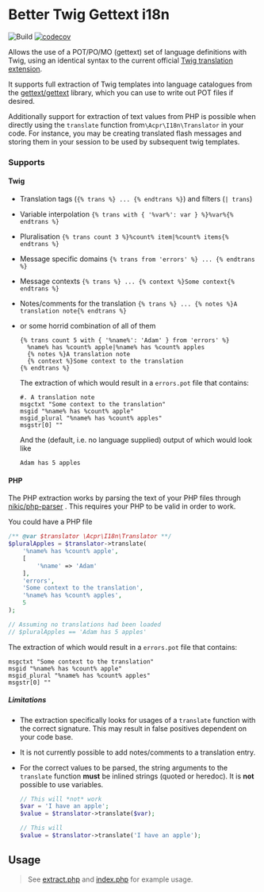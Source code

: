 Better Twig Gettext i18n
======

![Build](https://github.com/cooperaj/better-twig-i18n/workflows/Build/badge.svg)
[![codecov](https://codecov.io/gh/cooperaj/better-twig-i18n/branch/master/graph/badge.svg)](https://codecov.io/gh/cooperaj/better-twig-i18n)



Allows the use of a POT/PO/MO (gettext) set of language definitions with Twig, using an identical syntax to the current
official [Twig translation extension](https://github.com/symfony/twig-bridge).

It supports full extraction of Twig templates into language catalogues from the 
[gettext/gettext](https://github.com/php-gettext/Gettext) library, which you can use to write out POT files if desired.

Additionally support for extraction of text values from PHP is possible when directly using the `translate` function 
from`\Acpr\I18n\Translator` in your code. For instance, you may be creating translated flash messages and storing them 
in your session to be used by subsequent twig templates.
 
### Supports
#### Twig
 * Translation tags (`{% trans %} ... {% endtrans %}`) and filters (`| trans`)
 * Variable interpolation `{% trans with { '%var%': var } %}%var%{% endtrans %}`
 * Pluralisation `{% trans count 3 %}%count% item|%count% items{% endtrans %}`
 * Message specific domains `{% trans from 'errors' %} ... {% endtrans %}`
 * Message contexts `{% trans %} ... {% context %}Some context{% endtrans %}`
 * Notes/comments for the translation `{% trans %} ... {% notes %}A translation note{% endtrans %}`
 
 
 * or some horrid combination of all of them
   ```twig
   {% trans count 5 with { '%name%': 'Adam' } from 'errors' %} 
     %name% has %count% apple|%name% has %count% apples
     {% notes %}A translation note
     {% context %}Some context to the translation
   {% endtrans %}
   ```
   
   The extraction of which would result in a `errors.pot` file that contains:
   ```
   #. A translation note
   msgctxt "Some context to the translation"
   msgid "%name% has %count% apple"
   msgid_plural "%name% has %count% apples"
   msgstr[0] ""
   ```
   
   And the (default, i.e. no language supplied) output of which would look like
   ```
   Adam has 5 apples
   ```
 
#### PHP
The PHP extraction works by parsing the text of your PHP files through [nikic/php-parser](https://github.com/nikic/PHP-Parser)
. This requires your PHP to be valid in order to work.

You could have a PHP file
```php
/** @var $translator \Acpr\I18n\Translator **/
$pluralApples = $translator->translate(
    '%name% has %count% apple',
    [
        '%name' => 'Adam'
    ],
    'errors',
    'Some context to the translation',
    '%name% has %count% apples',
    5
);

// Assuming no translations had been loaded
// $pluralApples == 'Adam has 5 apples'
```

The extraction of which would result in a `errors.pot` file that contains:
```
msgctxt "Some context to the translation"
msgid "%name% has %count% apple"
msgid_plural "%name% has %count% apples"
msgstr[0] ""
```

##### Limitations
 * The extraction specifically looks for usages of a `translate` function with the correct signature. This may result in 
   false positives dependent on your code base.
 * It is not currently possible to add notes/comments to a translation entry.
 * For the correct values to be parsed, the string arguments to the `translate` function **must** be inlined strings 
   (quoted or heredoc). It is **not** possible to use variables. 
   
   ```php
   // This will *not* work
   $var = 'I have an apple';
   $value = $translator->translate($var);
   
   // This will
   $value = $translator->translate('I have an apple');
   ```
   
   

## Usage
 
 > See [extract.php](example/extract.php) and [index.php](example/index.php) for example usage.

